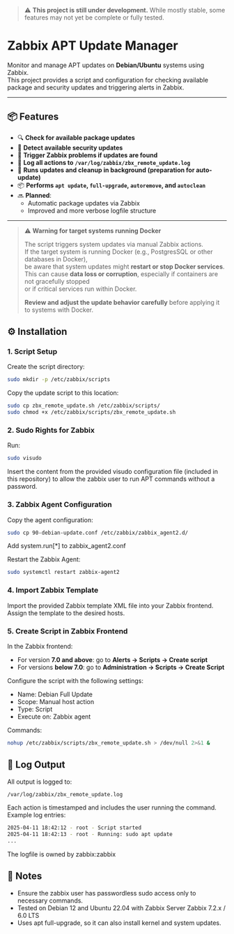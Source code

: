 > ⚠️ **This project is still under development.**
> While mostly stable, some features may not yet be complete or fully tested.

# Zabbix APT Update Manager

Monitor and manage APT updates on **Debian/Ubuntu** systems using Zabbix.  
This project provides a script and configuration for checking available package and security updates and triggering alerts in Zabbix.

---

## 📦 Features

- 🔍 **Check for available package updates**
- 🔐 **Detect available security updates**
- 🚨 **Trigger Zabbix problems if updates are found**
- 📄 **Log all actions to `/var/log/zabbix/zbx_remote_update.log`**
- 🧪 **Runs updates and cleanup in background (preparation for auto-update)**
- 📦 **Performs `apt update`, `full-upgrade`, `autoremove`, and `autoclean`**
- 🔜 **Planned**:
  - Automatic package updates via Zabbix
  - Improved and more verbose logfile structure

---
> ⚠️ **Warning for target systems running Docker**
>
> The script triggers system updates via manual Zabbix actions.  
> If the target system is running Docker (e.g., PostgresSQL or other databases in Docker),  
> be aware that system updates might **restart or stop Docker services**.  
> This can cause **data loss or corruption**, especially if containers are not gracefully stopped  
> or if critical services run within Docker.  
>
> **Review and adjust the update behavior carefully** before applying it to systems with Docker.


## ⚙️ Installation

### 1. Script Setup

Create the script directory:

```bash
sudo mkdir -p /etc/zabbix/scripts
```
Copy the update script to this location:
```bash
sudo cp zbx_remote_update.sh /etc/zabbix/scripts/
sudo chmod +x /etc/zabbix/scripts/zbx_remote_update.sh
```

### 2. Sudo Rights for Zabbix

Run:
```bash
sudo visudo
```
Insert the content from the provided visudo configuration file (included in this repository) to allow the zabbix user to run APT commands without a password.

### 3. Zabbix Agent Configuration
Copy the agent configuration:
```bash
sudo cp 90-debian-update.conf /etc/zabbix/zabbix_agent2.d/
```

Add system.run[*] to zabbix_agent2.conf

Restart the Zabbix Agent:
```bash
sudo systemctl restart zabbix-agent2
```

### 4. Import Zabbix Template

Import the provided Zabbix template XML file into your Zabbix frontend. Assign the template to the desired hosts.

### 5. Create Script in Zabbix Frontend

In the Zabbix frontend:

- For version **7.0 and above**: go to **Alerts → Scripts → Create script**
- For versions **below 7.0**: go to **Administration → Scripts → Create Script**

Configure the script with the following settings:
- Name: Debian Full Update
- Scope: Manual host action
- Type: Script
- Execute on: Zabbix agent

Commands:
```bash
nohup /etc/zabbix/scripts/zbx_remote_update.sh > /dev/null 2>&1 &
```
## 📂 Log Output

All output is logged to:
```bash
/var/log/zabbix/zbx_remote_update.log
```

Each action is timestamped and includes the user running the command. Example log entries:
```bash
2025-04-11 18:42:12 - root - Script started
2025-04-11 18:42:13 - root - Running: sudo apt update
...
```

The logfile is owned by zabbix:zabbix


## 📌 Notes
- Ensure the zabbix user has passwordless sudo access only to necessary commands.
- Tested on Debian 12 and Ubuntu 22.04 with Zabbix Server Zabbix 7.2.x / 6.0 LTS
- Uses apt full-upgrade, so it can also install kernel and system updates.

